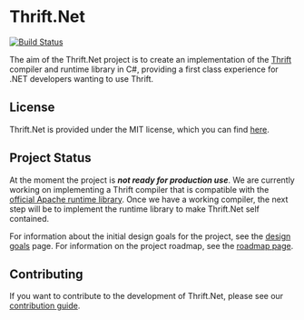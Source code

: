 # Thrift.Net

[![Build Status](https://dev.azure.com/adamrpconnelly/Thrift.Net/_apis/build/status/Build%20and%20Run%20Tests?branchName=refs%2Fpull%2F47%2Fmerge)](https://dev.azure.com/adamrpconnelly/Thrift.Net/_build/latest?definitionId=3&branchName=refs%2Fpull%2F47%2Fmerge)

The aim of the Thrift.Net project is to create an implementation of the
[Thrift](https://thrift.apache.org/) compiler and runtime library in C#,
providing a first class experience for .NET developers wanting to use Thrift.

## License

Thrift.Net is provided under the MIT license, which you can find
[here](LICENSE).

## Project Status

At the moment the project is **_not ready for production use_**. We are
currently working on implementing a Thrift compiler that is compatible with the
[official Apache runtime library](https://www.nuget.org/packages/ApacheThrift).
Once we have a working compiler, the next step will be to implement the runtime
library to make Thrift.Net self contained.

For information about the initial design goals for the project, see the
[design goals](docs/design-goals.md) page. For information on the project
roadmap, see the [roadmap page](docs/roadmap.md).

## Contributing

If you want to contribute to the development of Thrift.Net, please see our
[contribution guide](docs/CONTRIBUTING.md).
